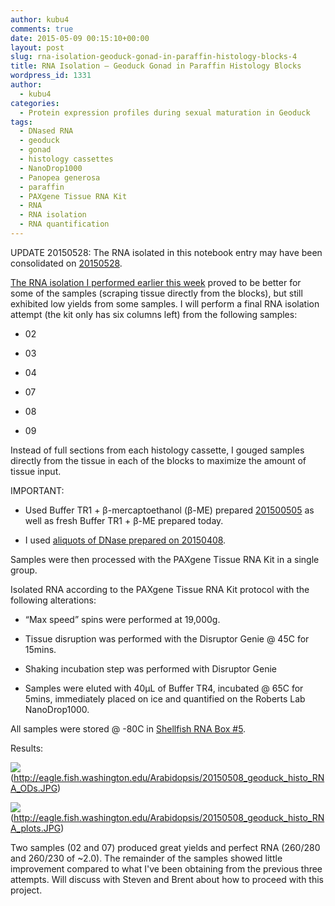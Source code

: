 ```yaml
---
author: kubu4
comments: true
date: 2015-05-09 00:15:10+00:00
layout: post
slug: rna-isolation-geoduck-gonad-in-paraffin-histology-blocks-4
title: RNA Isolation – Geoduck Gonad in Paraffin Histology Blocks
wordpress_id: 1331
author:
  - kubu4
categories:
  - Protein expression profiles during sexual maturation in Geoduck
tags:
  - DNased RNA
  - geoduck
  - gonad
  - histology cassettes
  - NanoDrop1000
  - Panopea generosa
  - paraffin
  - PAXgene Tissue RNA Kit
  - RNA
  - RNA isolation
  - RNA quantification
---
```




UPDATE 20150528: The RNA isolated in this notebook entry may have been consolidated on [20150528](https://robertslab.github.io/sams-notebook/2015-05-28-bioanalyzer-geoduck-gonad-rna-quality-assessment.html).

[The RNA isolation I performed earlier this week](https://robertslab.github.io/sams-notebook/2015-05-05-rna-isolation-geoduck-gonad-in-paraffin-histology-blocks-3.html) proved to be better for some of the samples (scraping tissue directly from the blocks), but still exhibited low yields from some samples. I will perform a final RNA isolation attempt (the kit only has six columns left) from the following samples:



    
  * 02

    
  * 03

    
  * 04

    
  * 07

    
  * 08

    
  * 09


Instead of full sections from each histology cassette, I gouged samples directly from the tissue in each of the blocks to maximize the amount of tissue input.

IMPORTANT:

    
  * Used Buffer TR1 + β-mercaptoethanol (β-ME) prepared [201500505](https://robertslab.github.io/sams-notebook/2015-05-05-rna-isolation-geoduck-gonad-in-paraffin-histology-blocks-3.html) as well as fresh Buffer TR1 + β-ME prepared today.

    
  * I used [aliquots of DNase prepared on 20150408](https://robertslab.github.io/sams-notebook/2015-04-08-rna-isolation-geoduck-foot-in-paraffin-histology-blocks.html).


Samples were then processed with the PAXgene Tissue RNA Kit in a single group.

Isolated RNA according to the PAXgene Tissue RNA Kit protocol with the following alterations:

    
  * “Max speed” spins were performed at 19,000g.

    
  * Tissue disruption was performed with the Disruptor Genie @ 45C for 15mins.

    
  * Shaking incubation step was performed with Disruptor Genie

    
  * Samples were eluted with 40μL of Buffer TR4, incubated @ 65C for 5mins, immediately placed on ice and quantified on the Roberts Lab NanoDrop1000.




All samples were stored @ -80C in [Shellfish RNA Box #5](https://docs.google.com/spreadsheet/ccc?key=0AmS_90rPaQMzcHdyU1d0MDVMLWpaTWdadnJSd0M4UUE&usp=sharing).

Results:

![](https://eagle.fish.washington.edu/Arabidopsis/20150508_geoduck_histo_RNA_ODs.JPG)(http://eagle.fish.washington.edu/Arabidopsis/20150508_geoduck_histo_RNA_ODs.JPG)

![](https://eagle.fish.washington.edu/Arabidopsis/20150508_geoduck_histo_RNA_plots.JPG)(http://eagle.fish.washington.edu/Arabidopsis/20150508_geoduck_histo_RNA_plots.JPG)



Two samples (02 and 07) produced great yields and perfect RNA (260/280 and 260/230 of ~2.0). The remainder of the samples showed little improvement compared to what I've been obtaining from the previous three attempts. Will discuss with Steven and Brent about how to proceed with this project.


